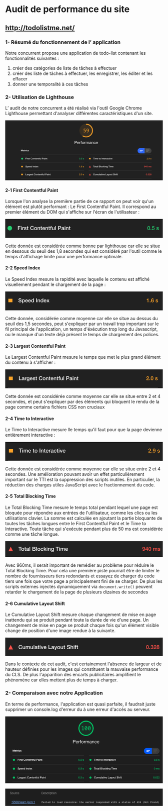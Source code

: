 # Audit de performance du site
## http://todolistme.net/

### 1- Résumé du fonctionnement de l’ application
Notre concurrent propose une application de todo-list contenant les fonctionnalités suivantes : 
1. créer des catégories de liste de tâches à effectuer
2. créer des liste de tâches à effectuer, les enregistrer, les éditer et les effacer
3. donner une temporalité à ces tâches


### 2- Utilisation de Lighthouse
L’ audit de notre concurrent a été réalisé via l'outil Google Chrome Lighthouse permettant d'analyser différentes caractéristiques d'un site.

![img](images/audit1.png)

#### 2-1 First Contentful Paint
Lorsque l'on analyse la première partie de ce rapport on peut voir qu'un élément est plutôt performant : Le First Contentful Paint. Il correspond au premier élément du DOM qui s'affiche sur l'écran de l'utilisateur :

![img](images/audit2.png)

Cette donnée est considérée comme bonne par lighthouse car elle se situe en dessous du seuil des 1,8 secondes qui est considéré par l'outil comme le temps d'affichage limite pour une performance optimale.

#### 2-2 Speed Index
Le Speed Index mesure la rapidité avec laquelle le contenu est affiché visuellement pendant le chargement de la page :

![img](images/audit3.png)

Cette donnée, considérée comme moyenne car elle se situe au dessus du seuil des 1,5 secondes, peut s'expliquer par un travail trop important sur le fil principal de l'application, un temps d'éxécution trop long du Javascript, ou le manque d'un texte déjà présent le temps de chargement des polices. 

#### 2-3 Largest Contentful Paint
Le Largest Contentful Paint mesure le temps que met le plus grand élément du contenu à s'afficher :

![img](images/audit4.png)

Cette donnée est considérée comme moyenne car elle se situe entre 2 et 4 secondes, et peut s'expliquer par des éléments qui bloquent le rendu de la page comme certains fichiers CSS non cruciaux

#### 2-4 Time to Interactive
Le Time to Interactive mesure lle temps qu'il faut pour que la page devienne entièrement interactive :

![img](images/audit5.png)

Cette donnée est considérée comme moyenne car elle se situe entre 2 et 4 secondes. Une amélioration pouvant avoir un effet particulièrement important sur le TTI est la suppression des scripts inutiles. En particulier, la réduction des charges utiles JavaScript avec le fractionnement du code.

#### 2-5 Total Blocking Time
Le Total Blocking Time mesure le temps total pendant lequel une page est bloquée pour répondre aux entrées de l'utilisateur, comme les clics ou les utilisations clavier. La somme est calculée en ajoutant la partie bloquante de toutes les tâches longues entre le First Contentful Paint et le Time to Interactive. Toute tâche qui s'exécute pendant plus de 50 ms est considérée comme une tâche longue.

![img](images/audit6.png)

Avec 960ms, il serait important de remédier au problème pour réduire le Total Blocking Time. Pour cela une première piste pourrait être de limiter le nombre de fournisseurs tiers redondants et essayez de charger du code tiers une fois que votre page a principalement fini de se charger. De plus les scripts externes injectés dynamiquement via `document.write()` peuvent retarder le chargement de la page de plusieurs dizaines de secondes

#### 2-6 Cumulative Layout Shift
Le Cumulative Layout Shift mesure chaque changement de mise en page inattendu qui se produit pendant toute la durée de vie d'une page. 
Un changement de mise en page se produit chaque fois qu'un élément visible change de position d'une image rendue à la suivante.

![img](images/audit7.png)

Dans le contexte de cet audit, c'est certainement l'absence de largeur et de hauteur définies pour les images qui constituent la mauvaise performance du CLS.
De plus l'apparition des encarts publicitaires amplifient le phénomène car elles mettent plus de temps à charger.

### 2- Comparaison avec notre Application
En terme de performance, l'application est quasi parfaite, il faudrait juste supprimer un console.log d'erreur du à une erreur d'accès au serveur.

![img](images/audit9.png)

![img](images/audit8.png)
